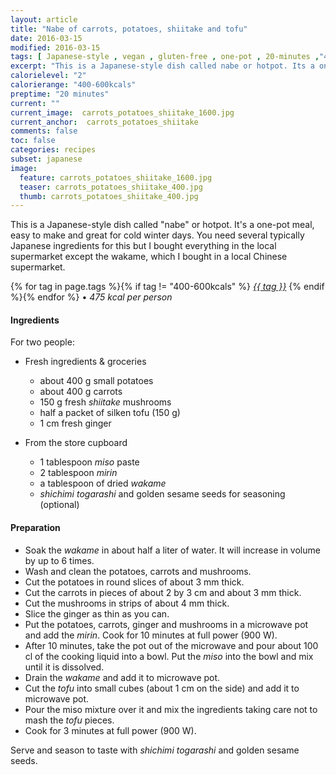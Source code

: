 ```yaml
---
layout: article
title: "Nabe of carrots, potatoes, shiitake and tofu"
date: 2016-03-15
modified: 2016-03-15
tags: [ Japanese-style , vegan , gluten-free , one-pot , 20-minutes ,"400-600kcals" ]
excerpt: "This is a Japanese-style dish called nabe or hotpot. Its a one-pot meal, easy ..."
calorielevel: "2"
calorierange: "400-600kcals"
preptime: "20 minutes"
current: ""
current_image:  carrots_potatoes_shiitake_1600.jpg
current_anchor:  carrots_potatoes_shiitake
comments: false
toc: false
categories: recipes
subset: japanese
image:
  feature: carrots_potatoes_shiitake_1600.jpg
  teaser: carrots_potatoes_shiitake_400.jpg
  thumb: carrots_potatoes_shiitake_400.jpg
---
```




This is a Japanese-style dish called "nabe" or hotpot. It's a one-pot meal, easy to make and great for cold winter days. You need several typically Japanese ingredients for this but I bought everything in the local supermarket except the wakame, which I bought in a local Chinese supermarket.


{% for tag in page.tags %}{% if tag != "400-600kcals" %}&nbsp;<a class="post-tag" href="{{ site.url}}/tags/#{{ tag }}">_{{ tag }}_</a>&nbsp;{% endif %}{% endfor %} &bull;&nbsp;<em>475&nbsp;kcal&nbsp;per&nbsp;person</em>&nbsp;&nbsp;<a href="{{ site.url}}/tags/#400-600kcals"><img src="{{ site.url }}/images/battery_lvl_2.png" style="height:1.0em;"></a>

#### Ingredients

For two people:

- Fresh ingredients & groceries
  - about 400 g small potatoes
  - about 400 g carrots
  - 150 g fresh _shiitake_ mushrooms
  - half a packet of silken tofu (150 g)
  - 1 cm fresh ginger

- From the store cupboard  
  - 1 tablespoon _miso_ paste
  - 2 tablespoon _mirin_
  - a tablespoon of dried _wakame_
  - _shichimi togarashi_ and golden sesame seeds for seasoning (optional)

#### Preparation

- Soak the _wakame_ in about half a liter of water. It will increase in volume by up to 6 times.
- Wash and clean the potatoes, carrots and mushrooms.
- Cut the potatoes in round slices of about 3 mm thick.
- Cut the carrots in pieces of about 2 by 3 cm and about 3 mm thick.
- Cut the mushrooms in strips of about 4 mm thick.
- Slice the ginger as thin as you can.
- Put the potatoes, carrots, ginger and  mushrooms in a microwave pot and add the _mirin_. Cook for 10 minutes at full power (900 W).
- After 10 minutes, take the pot out of the microwave and pour about 100 cl of the cooking liquid into a bowl. Put the _miso_ into the bowl and mix until it is dissolved.
- Drain the _wakame_ and add it to microwave pot.
- Cut the _tofu_ into small cubes (about 1 cm on the side) and add it to microwave pot.
- Pour the miso mixture over it and mix the ingredients taking care not to mash the _tofu_ pieces.
- Cook for 3 minutes at full power (900 W).

Serve and season to taste with _shichimi togarashi_ and golden sesame seeds.
